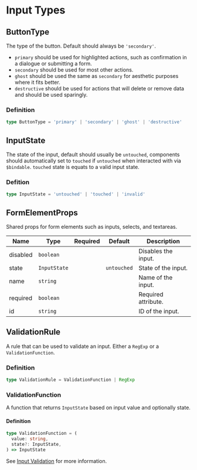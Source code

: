 # Input Types

## ButtonType

The type of the button. Default should always be `'secondary'`.

- `primary` should be used for highlighted actions, such as confirmation in a dialogue or submitting a form.
- `secondary` should be used for most other actions.
- `ghost` should be used the same as `secondary` for aesthetic purposes where it fits better.
- `destructive` should be used for actions that will delete or remove data and should be used sparingly.

### Definition

```ts
type ButtonType = 'primary' | 'secondary' | 'ghost' | 'destructive'
```

## InputState

The state of the input, default should usually be `untouched`, components should automatically set to `touched` if `untouched` when interacted with via `$bindable`. `touched` state is equats to a valid input state.

### Defition

```ts
type InputState = 'untouched' | 'touched' | 'invalid'
```

## FormElementProps

Shared props for form elements such as inputs, selects, and textareas.

| Name     | Type         | Required | Default     | Description         |
| -------- | ------------ | :------: | ----------- | ------------------- |
| disabled | `boolean`    |          |             | Disables the input. |
| state    | `InputState` |          | `untouched` | State of the input. |
| name     | `string`     |          |             | Name of the input.  |
| required | `boolean`    |          |             | Required attribute. |
| id       | `string`     |          |             | ID of the input.    |

## ValidationRule

A rule that can be used to validate an input. Either a `RegExp` or a `ValidationFunction`.

### Definition

```ts
type ValidationRule = ValidationFunction | RegExp
```

### ValidationFunction

A function that returns `InputState` based on input value and optionally state.

#### Definition

```ts
type ValidationFunction = (
  value: string,
  state?: InputState,
) => InputState
```

See [Input Validation](/docs/components/input#validation) for more information.
